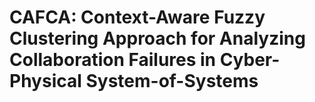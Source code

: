 # CAFCA: Context-Aware Fuzzy Clustering Approach for Analyzing Collaboration Failures in Cyber-Physical System-of-Systems
